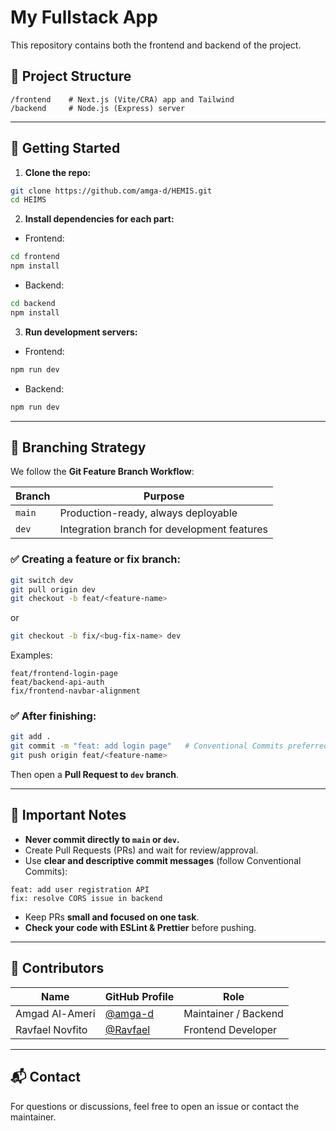 # My Fullstack App

This repository contains both the frontend and backend of the project.

## 📂 Project Structure

```
/frontend    # Next.js (Vite/CRA) app and Tailwind
/backend     # Node.js (Express) server
```

---

## 🚀 Getting Started

1. **Clone the repo:**

```bash
git clone https://github.com/amga-d/HEMIS.git
cd HEIMS
```

2. **Install dependencies for each part:**

- Frontend:

```bash
cd frontend
npm install
```

- Backend:

```bash
cd backend
npm install
```

3. **Run development servers:**

- Frontend:

```bash
npm run dev
```

- Backend:

```bash
npm run dev
```

---

## 🌱 Branching Strategy

We follow the **Git Feature Branch Workflow**:

| Branch | Purpose                                     |
| ------ | ------------------------------------------- |
| `main` | Production-ready, always deployable         |
| `dev`  | Integration branch for development features |

### ✅ Creating a feature or fix branch:

```bash
git switch dev
git pull origin dev
git checkout -b feat/<feature-name>
```

or

```bash
git checkout -b fix/<bug-fix-name> dev
```

Examples:

```
feat/frontend-login-page
feat/backend-api-auth
fix/frontend-navbar-alignment
```

### ✅ After finishing:

```bash
git add .
git commit -m "feat: add login page"   # Conventional Commits preferred
git push origin feat/<feature-name>
```

Then open a **Pull Request to `dev` branch**.

---

## 🚨 Important Notes

- **Never commit directly to `main` or `dev`.**
- Create Pull Requests (PRs) and wait for review/approval.
- Use **clear and descriptive commit messages** (follow Conventional Commits):

```
feat: add user registration API
fix: resolve CORS issue in backend
```

- Keep PRs **small and focused on one task**.
- **Check your code with ESLint & Prettier** before pushing.

---

## 🤝 Contributors

| Name            | GitHub Profile                         | Role                 |
| --------------- | -------------------------------------- | -------------------- |
| Amgad Al-Ameri  | [@amga-d](https://github.com/amga-d)   | Maintainer / Backend |
| Ravfael Novfito | [@Ravfael](https://github.com/Ravfael) | Frontend Developer   |

---

## 📬 Contact

For questions or discussions, feel free to open an issue or contact the maintainer.
